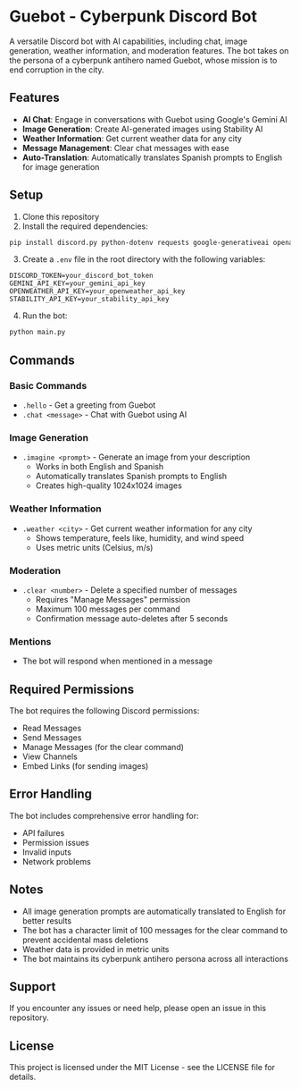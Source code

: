 # Guebot - Cyberpunk Discord Bot

A versatile Discord bot with AI capabilities, including chat, image generation, weather information, and moderation features. The bot takes on the persona of a cyberpunk antihero named Guebot, whose mission is to end corruption in the city.

## Features

- **AI Chat**: Engage in conversations with Guebot using Google's Gemini AI
- **Image Generation**: Create AI-generated images using Stability AI
- **Weather Information**: Get current weather data for any city
- **Message Management**: Clear chat messages with ease
- **Auto-Translation**: Automatically translates Spanish prompts to English for image generation

## Setup

1. Clone this repository
2. Install the required dependencies:
```bash
pip install discord.py python-dotenv requests google-generativeai openai
```

3. Create a `.env` file in the root directory with the following variables:
```env
DISCORD_TOKEN=your_discord_bot_token
GEMINI_API_KEY=your_gemini_api_key
OPENWEATHER_API_KEY=your_openweather_api_key
STABILITY_API_KEY=your_stability_api_key
```

4. Run the bot:
```bash
python main.py
```

## Commands

### Basic Commands
- `.hello` - Get a greeting from Guebot
- `.chat <message>` - Chat with Guebot using AI

### Image Generation
- `.imagine <prompt>` - Generate an image from your description
  - Works in both English and Spanish
  - Automatically translates Spanish prompts to English
  - Creates high-quality 1024x1024 images

### Weather Information
- `.weather <city>` - Get current weather information for any city
  - Shows temperature, feels like, humidity, and wind speed
  - Uses metric units (Celsius, m/s)

### Moderation
- `.clear <number>` - Delete a specified number of messages
  - Requires "Manage Messages" permission
  - Maximum 100 messages per command
  - Confirmation message auto-deletes after 5 seconds

### Mentions
- The bot will respond when mentioned in a message

## Required Permissions

The bot requires the following Discord permissions:
- Read Messages
- Send Messages
- Manage Messages (for the clear command)
- View Channels
- Embed Links (for sending images)

## Error Handling

The bot includes comprehensive error handling for:
- API failures
- Permission issues
- Invalid inputs
- Network problems

## Notes

- All image generation prompts are automatically translated to English for better results
- The bot has a character limit of 100 messages for the clear command to prevent accidental mass deletions
- Weather data is provided in metric units
- The bot maintains its cyberpunk antihero persona across all interactions

## Support

If you encounter any issues or need help, please open an issue in this repository.

## License

This project is licensed under the MIT License - see the LICENSE file for details.

